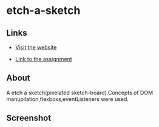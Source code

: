 # etch-a-sketch
## Links 
- [Visit the website](#)

- [Link to the assignment](https://www.theodinproject.com/lessons/foundations-etch-a-sketch)

## About
A etch a sketch(pixelated sketch-board).Concepts of DOM manupilation,flexboxs,eventListeners were used.

## Screenshot
